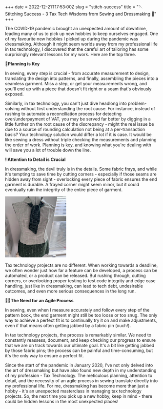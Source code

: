 +++ 
date = 2022-12-21T17:53:00Z 
slug = "stitch-success" 
title = "🪡Stitching Success - 3 Tax Tech Wisdoms from Sewing and Dressmaking 👗"
+++

The COVID-19 pandemic brought an unexpected amount of downtime, leading many of us to pick up new hobbies to keep ourselves engaged. One of my favourite new hobbies I picked up during the pandemic was dressmaking. Although it might seem worlds away from my professional life in tax technology, I discovered that the careful art of tailoring has some surprisingly relevant lessons for my work. Here are the top three.

🔑**Planning is Key**

In sewing, every step is crucial - from accurate measurement to design, translating the design into patterns, and finally, assembling the pieces into a seamless garment. Miss a step, or get your measurements wrong, and you'll end up with a piece that doesn't fit right or a seam that's obviously exposed.

Similarly, in tax technology, you can't just dive headlong into problem-solving without first understanding the root cause. For instance, instead of rushing to automate a reconciliation process for detecting over/underpayment of VAT, you may be served far better by digging in a little further on the root cause of the discrepancy - might the real issue be due to a source of rounding calculation not being at a per-transaction basis? Your technology solution would differ a lot if it is case. It would be like sewing a dress without triple checking the measurements and planning the order of work. Planning is key, and knowing what you're dealing with will save you a lot of trouble down the line.

‼️**Attention to Detail is Crucial**

In dressmaking, the devil truly is in the details. Some fabric frays, and while it's tempting to save time by cutting corners - especially if those seams are hidden away from sight - overlocking every piece of fabric ensures the end garment is durable. A frayed corner might seem minor, but it could eventually ruin the integrity of the entire piece of garment.

<img src="/uploads/excel%20dress.png" width="200" height="200" alt="excel dress">

Tax technology projects are no different. When working towards a deadline, we often wonder just how far a feature can be developed, a process can be automated, or a product can be released. But rushing through, cutting corners, or overlooking proper testing to test code integrity and edge case handling, just like in dressmaking, can lead to tech debt, undesirable outcomes, and even more serious consequences in the long run.

🤸🏻**The Need for an Agile Process**

In sewing, even when I measure accurately and follow every step of the pattern book, the end garment might still be too loose or too snug. The only way to achieve a perfect fit is to continually try it on and make adjustments, even if that means often getting jabbed by a fabric pin (ouch!).

In tax technology projects, the process is remarkably similar. We need to constantly reassess, document, and keep checking our progress to ensure that we are on track towards our ultimate goal. It's a bit like getting jabbed by those fabric pins; the process can be painful and time-consuming, but it's the only way to ensure a perfect fit.

Since the start of the pandemic in January 2020, I've not only delved into the art of dressmaking but have also found new depth in my understanding of my profession - Tax Technology. The meticulous planning, attention to detail, and the necessity of an agile process in sewing translate directly into my professional life. For me, dressmaking has become more than just a hobby - it's an unexpected masterclass in managing tax technology projects. So, the next time you pick up a new hobby, keep in mind - there could be hidden lessons in the most unexpected places!
